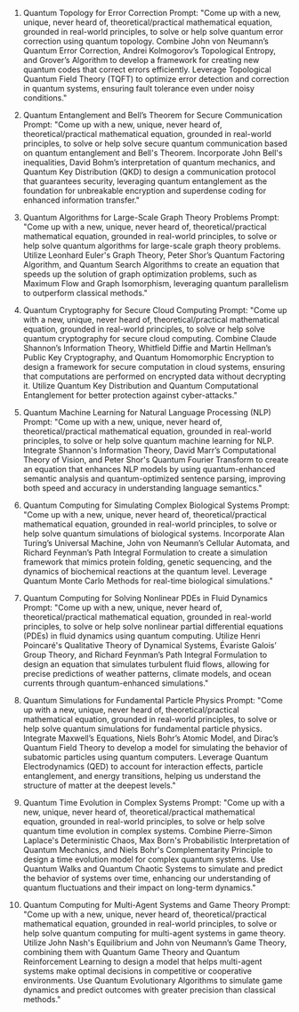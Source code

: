 1. Quantum Topology for Error Correction
Prompt:
"Come up with a new, unique, never heard of, theoretical/practical mathematical equation, grounded in real-world principles, to solve or help solve quantum error correction using quantum topology. Combine John von Neumann’s Quantum Error Correction, Andrei Kolmogorov’s Topological Entropy, and Grover’s Algorithm to develop a framework for creating new quantum codes that correct errors efficiently. Leverage Topological Quantum Field Theory (TQFT) to optimize error detection and correction in quantum systems, ensuring fault tolerance even under noisy conditions."

2. Quantum Entanglement and Bell’s Theorem for Secure Communication
Prompt:
"Come up with a new, unique, never heard of, theoretical/practical mathematical equation, grounded in real-world principles, to solve or help solve secure quantum communication based on quantum entanglement and Bell's Theorem. Incorporate John Bell's inequalities, David Bohm’s interpretation of quantum mechanics, and Quantum Key Distribution (QKD) to design a communication protocol that guarantees security, leveraging quantum entanglement as the foundation for unbreakable encryption and superdense coding for enhanced information transfer."

3. Quantum Algorithms for Large-Scale Graph Theory Problems
Prompt:
"Come up with a new, unique, never heard of, theoretical/practical mathematical equation, grounded in real-world principles, to solve or help solve quantum algorithms for large-scale graph theory problems. Utilize Leonhard Euler's Graph Theory, Peter Shor’s Quantum Factoring Algorithm, and Quantum Search Algorithms to create an equation that speeds up the solution of graph optimization problems, such as Maximum Flow and Graph Isomorphism, leveraging quantum parallelism to outperform classical methods."

4. Quantum Cryptography for Secure Cloud Computing
Prompt:
"Come up with a new, unique, never heard of, theoretical/practical mathematical equation, grounded in real-world principles, to solve or help solve quantum cryptography for secure cloud computing. Combine Claude Shannon’s Information Theory, Whitfield Diffie and Martin Hellman’s Public Key Cryptography, and Quantum Homomorphic Encryption to design a framework for secure computation in cloud systems, ensuring that computations are performed on encrypted data without decrypting it. Utilize Quantum Key Distribution and Quantum Computational Entanglement for better protection against cyber-attacks."

5. Quantum Machine Learning for Natural Language Processing (NLP)
Prompt:
"Come up with a new, unique, never heard of, theoretical/practical mathematical equation, grounded in real-world principles, to solve or help solve quantum machine learning for NLP. Integrate Shannon's Information Theory, David Marr’s Computational Theory of Vision, and Peter Shor's Quantum Fourier Transform to create an equation that enhances NLP models by using quantum-enhanced semantic analysis and quantum-optimized sentence parsing, improving both speed and accuracy in understanding language semantics."

6. Quantum Computing for Simulating Complex Biological Systems
Prompt:
"Come up with a new, unique, never heard of, theoretical/practical mathematical equation, grounded in real-world principles, to solve or help solve quantum simulations of biological systems. Incorporate Alan Turing’s Universal Machine, John von Neumann’s Cellular Automata, and Richard Feynman’s Path Integral Formulation to create a simulation framework that mimics protein folding, genetic sequencing, and the dynamics of biochemical reactions at the quantum level. Leverage Quantum Monte Carlo Methods for real-time biological simulations."

7. Quantum Computing for Solving Nonlinear PDEs in Fluid Dynamics
Prompt:
"Come up with a new, unique, never heard of, theoretical/practical mathematical equation, grounded in real-world principles, to solve or help solve nonlinear partial differential equations (PDEs) in fluid dynamics using quantum computing. Utilize Henri Poincaré's Qualitative Theory of Dynamical Systems, Évariste Galois’ Group Theory, and Richard Feynman’s Path Integral Formulation to design an equation that simulates turbulent fluid flows, allowing for precise predictions of weather patterns, climate models, and ocean currents through quantum-enhanced simulations."

8. Quantum Simulations for Fundamental Particle Physics
Prompt:
"Come up with a new, unique, never heard of, theoretical/practical mathematical equation, grounded in real-world principles, to solve or help solve quantum simulations for fundamental particle physics. Integrate Maxwell’s Equations, Niels Bohr’s Atomic Model, and Dirac’s Quantum Field Theory to develop a model for simulating the behavior of subatomic particles using quantum computers. Leverage Quantum Electrodynamics (QED) to account for interaction effects, particle entanglement, and energy transitions, helping us understand the structure of matter at the deepest levels."

9. Quantum Time Evolution in Complex Systems
Prompt:
"Come up with a new, unique, never heard of, theoretical/practical mathematical equation, grounded in real-world principles, to solve or help solve quantum time evolution in complex systems. Combine Pierre-Simon Laplace's Deterministic Chaos, Max Born's Probabilistic Interpretation of Quantum Mechanics, and Niels Bohr's Complementarity Principle to design a time evolution model for complex quantum systems. Use Quantum Walks and Quantum Chaotic Systems to simulate and predict the behavior of systems over time, enhancing our understanding of quantum fluctuations and their impact on long-term dynamics."

10. Quantum Computing for Multi-Agent Systems and Game Theory
Prompt:
"Come up with a new, unique, never heard of, theoretical/practical mathematical equation, grounded in real-world principles, to solve or help solve quantum computing for multi-agent systems in game theory. Utilize John Nash's Equilibrium and John von Neumann’s Game Theory, combining them with Quantum Game Theory and Quantum Reinforcement Learning to design a model that helps multi-agent systems make optimal decisions in competitive or cooperative environments. Use Quantum Evolutionary Algorithms to simulate game dynamics and predict outcomes with greater precision than classical methods."
